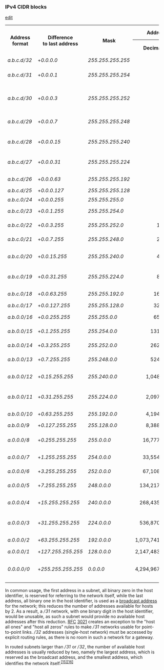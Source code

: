 <div class="mw-heading mw-heading3"><h3 id="IPv4_CIDR_blocks">IPv4 CIDR blocks</h3><span class="mw-editsection">
<a role="button" href="https://en.m.wikipedia.org/w/index.php?title=Classless_Inter-Domain_Routing&amp;action=edit&amp;section=6" title="Edit section: IPv4 CIDR blocks" class="cdx-button cdx-button--size-large cdx-button--fake-button cdx-button--fake-button--enabled cdx-button--icon-only cdx-button--weight-quiet ">
    <span class="minerva-icon minerva-icon--edit"></span>
<span>edit</span>
</a>

</span>

</div>
<table class="wikitable">
<tbody><tr>
<th rowspan="2">Address<br>format
</th>
<th rowspan="2">Difference<br>to last address
</th>
<th rowspan="2">Mask
</th>
<th colspan="2">Addresses
</th>
<th rowspan="2">Relative<br>to class<br>A, B, C
</th>
<th rowspan="2">Restrictions<br>on <i>a</i>, <i>b</i>, <i>c</i> and <i>d</i><br><small>(0..255 unless noted)</small>
</th>
<th rowspan="2">Typical use
</th></tr>
<tr>
<th>Decimal
</th>
<th>2<sup><i>n</i></sup>
</th></tr>
<tr>
<td><i><span class="ipaddr"><span style="padding-right: 1px;">a.b.c.d</span><span style="padding-right: 1px;">/</span><span style="padding-right: 1px;">32</span></span></i>
</td>
<td>+<i><span class="ipaddr"><span style="padding-right: 1px;">0.0.0.0</span></span></i>
</td>
<td><i><span class="ipaddr"><span style="padding-right: 1px;">255.255.255.255</span></span></i>
</td>
<td style="text-align:right;">1
</td>
<td style="text-align:right;">2<sup>0</sup>
</td>
<td style="text-align:right;"><span class="frac"><span class="num">1</span>⁄<span class="den">256</span></span> C
</td>
<td>
</td>
<td>Host route
</td></tr>
<tr>
<td><i><span class="ipaddr"><span style="padding-right: 1px;">a.b.c.d</span><span style="padding-right: 1px;">/</span><span style="padding-right: 1px;">31</span></span></i>
</td>
<td>+<i><span class="ipaddr"><span style="padding-right: 1px;">0.0.0.1</span></span></i>
</td>
<td><i><span class="ipaddr"><span style="padding-right: 1px;">255.255.255.254</span></span></i>
</td>
<td style="text-align:right;">2
</td>
<td style="text-align:right;">2<sup>1</sup>
</td>
<td style="text-align:right;"><link rel="mw-deduplicated-inline-style" href="mw-data:TemplateStyles:r1154941027"><span class="frac"><span class="num">1</span>⁄<span class="den">128</span></span> C
</td>
<td><i>d</i> = 0 ... (2<i>n</i>) ... 254
</td>
<td>Point-to-point links (<link rel="mw-deduplicated-inline-style" href="mw-data:TemplateStyles:r1238218222"><a href="https://en.m.wikipedia.org/wiki/RFC_(identifier)" class="mw-redirect" title="RFC (identifier)">RFC</a>&nbsp;<a rel="nofollow" class="external text" href="https://datatracker.ietf.org/doc/html/rfc3021">3021</a>)
</td></tr>
<tr>
<td><i><span class="ipaddr"><span style="padding-right: 1px;">a.b.c.d</span><span style="padding-right: 1px;">/</span><span style="padding-right: 1px;">30</span></span></i>
</td>
<td>+<i><span class="ipaddr"><span style="padding-right: 1px;">0.0.0.3</span></span></i>
</td>
<td><i><span class="ipaddr"><span style="padding-right: 1px;">255.255.255.252</span></span></i>
</td>
<td style="text-align:right;">4
</td>
<td style="text-align:right;">2<sup>2</sup>
</td>
<td style="text-align:right;"><link rel="mw-deduplicated-inline-style" href="mw-data:TemplateStyles:r1154941027"><span class="frac"><span class="num">1</span>⁄<span class="den">64</span></span> C
</td>
<td><i>d</i> = 0 ... (4<i>n</i>) ... 252
</td>
<td><span class="nowrap">Point-to-point links (glue network)</span>
</td></tr>
<tr>
<td><i><span class="ipaddr"><span style="padding-right: 1px;">a.b.c.d</span><span style="padding-right: 1px;">/</span><span style="padding-right: 1px;">29</span></span></i>
</td>
<td>+<i><span class="ipaddr"><span style="padding-right: 1px;">0.0.0.7</span></span></i>
</td>
<td><i><span class="ipaddr"><span style="padding-right: 1px;">255.255.255.248</span></span></i>
</td>
<td style="text-align:right;">8
</td>
<td style="text-align:right;">2<sup>3</sup>
</td>
<td style="text-align:right;"><link rel="mw-deduplicated-inline-style" href="mw-data:TemplateStyles:r1154941027"><span class="frac"><span class="num">1</span>⁄<span class="den">32</span></span> C
</td>
<td><i>d</i> = 0 ... (8<i>n</i>) ... 248
</td>
<td>Smallest multi-host network
</td></tr>
<tr>
<td><i><span class="ipaddr"><span style="padding-right: 1px;">a.b.c.d</span><span style="padding-right: 1px;">/</span><span style="padding-right: 1px;">28</span></span></i>
</td>
<td>+<i><span class="ipaddr"><span style="padding-right: 1px;">0.0.0.15</span></span></i>
</td>
<td><i><span class="ipaddr"><span style="padding-right: 1px;">255.255.255.240</span></span></i>
</td>
<td style="text-align:right;">16
</td>
<td style="text-align:right;">2<sup>4</sup>
</td>
<td style="text-align:right;"><link rel="mw-deduplicated-inline-style" href="mw-data:TemplateStyles:r1154941027"><span class="frac"><span class="num">1</span>⁄<span class="den">16</span></span> C
</td>
<td><i>d</i> = 0 ... (16<i>n</i>) ... 240
</td>
<td rowspan="3">Small <a href="https://en.m.wikipedia.org/wiki/LAN" class="mw-redirect" title="LAN">LAN</a>
</td></tr>
<tr>
<td><i><span class="ipaddr"><span style="padding-right: 1px;">a.b.c.d</span><span style="padding-right: 1px;">/</span><span style="padding-right: 1px;">27</span></span></i>
</td>
<td>+<i><span class="ipaddr"><span style="padding-right: 1px;">0.0.0.31</span></span></i>
</td>
<td><i><span class="ipaddr"><span style="padding-right: 1px;">255.255.255.224</span></span></i>
</td>
<td style="text-align:right;">32
</td>
<td style="text-align:right;">2<sup>5</sup>
</td>
<td style="text-align:right;"><link rel="mw-deduplicated-inline-style" href="mw-data:TemplateStyles:r1154941027"><span class="frac"><span class="num">1</span>⁄<span class="den">8</span></span> C
</td>
<td><i>d</i> = 0 ... (32<i>n</i>) ... 224
</td></tr>
<tr>
<td><i><span class="ipaddr"><span style="padding-right: 1px;">a.b.c.d</span><span style="padding-right: 1px;">/</span><span style="padding-right: 1px;">26</span></span></i>
</td>
<td>+<i><span class="ipaddr"><span style="padding-right: 1px;">0.0.0.63</span></span></i>
</td>
<td><i><span class="ipaddr"><span style="padding-right: 1px;">255.255.255.192</span></span></i>
</td>
<td style="text-align:right;">64
</td>
<td style="text-align:right;">2<sup>6</sup>
</td>
<td style="text-align:right;"><link rel="mw-deduplicated-inline-style" href="mw-data:TemplateStyles:r1154941027"><span class="frac"><span class="num">1</span>⁄<span class="den">4</span></span> C
</td>
<td><i>d</i> = 0, 64, 128, 192
</td></tr>
<tr>
<td><i><span class="ipaddr"><span style="padding-right: 1px;">a.b.c.d</span><span style="padding-right: 1px;">/</span><span style="padding-right: 1px;">25</span></span></i>
</td>
<td>+<i><span class="ipaddr"><span style="padding-right: 1px;">0.0.0.127</span></span></i>
</td>
<td><i><span class="ipaddr"><span style="padding-right: 1px;">255.255.255.128</span></span></i>
</td>
<td style="text-align:right;">128
</td>
<td style="text-align:right;">2<sup>7</sup>
</td>
<td style="text-align:right;"><link rel="mw-deduplicated-inline-style" href="mw-data:TemplateStyles:r1154941027"><span class="frac"><span class="num">1</span>⁄<span class="den">2</span></span> C
</td>
<td><i>d</i> = 0, 128
</td>
<td rowspan="2">Large <a href="https://en.m.wikipedia.org/wiki/LAN" class="mw-redirect" title="LAN">LAN</a>
</td></tr>
<tr>
<td><i><span class="ipaddr"><span style="padding-right: 1px;">a.b.c.0</span><span style="padding-right: 1px;">/</span><span style="padding-right: 1px;">24</span></span></i>
</td>
<td>+<i><span class="ipaddr"><span style="padding-right: 1px;">0.0.0.255</span></span></i>
</td>
<td><i><span class="ipaddr"><span style="padding-right: 1px;">255.255.255.0</span></span></i>
</td>
<td style="text-align:right;">256
</td>
<td style="text-align:right;">2<sup>8</sup>
</td>
<td style="text-align:right;">1 C
</td>
<td>
</td></tr>
<tr>
<td><i><span class="ipaddr"><span style="padding-right: 1px;">a.b.c.0</span><span style="padding-right: 1px;">/</span><span style="padding-right: 1px;">23</span></span></i>
</td>
<td>+<i><span class="ipaddr"><span style="padding-right: 1px;">0.0.1.255</span></span></i>
</td>
<td><i><span class="ipaddr"><span style="padding-right: 1px;">255.255.254.0</span></span></i>
</td>
<td style="text-align:right;">512
</td>
<td style="text-align:right;">2<sup>9</sup>
</td>
<td style="text-align:right;">2 C
</td>
<td><i>c</i> = 0 ... (2<i>n</i>) ... 254
</td>
<td>
</td></tr>
<tr>
<td><i><span class="ipaddr"><span style="padding-right: 1px;">a.b.c.0</span><span style="padding-right: 1px;">/</span><span style="padding-right: 1px;">22</span></span></i>
</td>
<td>+<i><span class="ipaddr"><span style="padding-right: 1px;">0.0.3.255</span></span></i>
</td>
<td><i><span class="ipaddr"><span style="padding-right: 1px;">255.255.252.0</span></span></i>
</td>
<td style="text-align:right;">1,024
</td>
<td style="text-align:right;">2<sup>10</sup>
</td>
<td style="text-align:right;">4 C
</td>
<td><i>c</i> = 0 ... (4<i>n</i>) ... 252
</td>
<td>Small business
</td></tr>
<tr>
<td><i><span class="ipaddr"><span style="padding-right: 1px;">a.b.c.0</span><span style="padding-right: 1px;">/</span><span style="padding-right: 1px;">21</span></span></i>
</td>
<td>+<i><span class="ipaddr"><span style="padding-right: 1px;">0.0.7.255</span></span></i>
</td>
<td><i><span class="ipaddr"><span style="padding-right: 1px;">255.255.248.0</span></span></i>
</td>
<td style="text-align:right;">2,048
</td>
<td style="text-align:right;">2<sup>11</sup>
</td>
<td style="text-align:right;">8 C
</td>
<td><i>c</i> = 0 ... (8<i>n</i>) ... 248
</td>
<td rowspan="2">Small <a href="https://en.m.wikipedia.org/wiki/ISP" class="mw-redirect" title="ISP">ISP</a>/ large business
</td></tr>
<tr>
<td><i><span class="ipaddr"><span style="padding-right: 1px;">a.b.c.0</span><span style="padding-right: 1px;">/</span><span style="padding-right: 1px;">20</span></span></i>
</td>
<td>+<i><span class="ipaddr"><span style="padding-right: 1px;">0.0.15.255</span></span></i>
</td>
<td><i><span class="ipaddr"><span style="padding-right: 1px;">255.255.240.0</span></span></i>
</td>
<td style="text-align:right;">4,096
</td>
<td style="text-align:right;">2<sup>12</sup>
</td>
<td style="text-align:right;">16 C
</td>
<td><i>c</i> = 0 ... (16<i>n</i>) ... 240
</td></tr>
<tr>
<td><i><span class="ipaddr"><span style="padding-right: 1px;">a.b.c.0</span><span style="padding-right: 1px;">/</span><span style="padding-right: 1px;">19</span></span></i>
</td>
<td>+<i><span class="ipaddr"><span style="padding-right: 1px;">0.0.31.255</span></span></i>
</td>
<td><i><span class="ipaddr"><span style="padding-right: 1px;">255.255.224.0</span></span></i>
</td>
<td style="text-align:right;">8,192
</td>
<td style="text-align:right;">2<sup>13</sup>
</td>
<td style="text-align:right;">32 C
</td>
<td><i>c</i> = 0 ... (32<i>n</i>) ... 224
</td>
<td rowspan="3"><a href="https://en.m.wikipedia.org/wiki/ISP" class="mw-redirect" title="ISP">ISP</a>/ large business
</td></tr>
<tr>
<td><i><span class="ipaddr"><span style="padding-right: 1px;">a.b.c.0</span><span style="padding-right: 1px;">/</span><span style="padding-right: 1px;">18</span></span></i>
</td>
<td>+<i><span class="ipaddr"><span style="padding-right: 1px;">0.0.63.255</span></span></i>
</td>
<td><i><span class="ipaddr"><span style="padding-right: 1px;">255.255.192.0</span></span></i>
</td>
<td style="text-align:right;">16,384
</td>
<td style="text-align:right;">2<sup>14</sup>
</td>
<td style="text-align:right;">64 C
</td>
<td><i>c</i> = 0, 64, 128, 192
</td></tr>
<tr>
<td><i><span class="ipaddr"><span style="padding-right: 1px;">a.b.c.0</span><span style="padding-right: 1px;">/</span><span style="padding-right: 1px;">17</span></span></i>
</td>
<td>+<i><span class="ipaddr"><span style="padding-right: 1px;">0.0.127.255</span></span></i>
</td>
<td><i><span class="ipaddr"><span style="padding-right: 1px;">255.255.128.0</span></span></i>
</td>
<td style="text-align:right;">32,768
</td>
<td style="text-align:right;">2<sup>15</sup>
</td>
<td style="text-align:right;">128 C
</td>
<td><i>c</i> = 0, 128
</td></tr>
<tr>
<td><i><span class="ipaddr"><span style="padding-right: 1px;">a.b.0.0</span><span style="padding-right: 1px;">/</span><span style="padding-right: 1px;">16</span></span></i>
</td>
<td>+<i><span class="ipaddr"><span style="padding-right: 1px;">0.0.255.255</span></span></i>
</td>
<td><i><span class="ipaddr"><span style="padding-right: 1px;">255.255.0.0</span></span></i>
</td>
<td style="text-align:right;">65,536
</td>
<td style="text-align:right;">2<sup>16</sup>
</td>
<td style="text-align:right;">256 C = B
</td>
<td>
</td>
<td>
</td></tr>
<tr>
<td><i><span class="ipaddr"><span style="padding-right: 1px;">a.b.0.0</span><span style="padding-right: 1px;">/</span><span style="padding-right: 1px;">15</span></span></i>
</td>
<td>+<i><span class="ipaddr"><span style="padding-right: 1px;">0.1.255.255</span></span></i>
</td>
<td><i><span class="ipaddr"><span style="padding-right: 1px;">255.254.0.0</span></span></i>
</td>
<td style="text-align:right;">131,072
</td>
<td style="text-align:right;">2<sup>17</sup>
</td>
<td style="text-align:right;">2 B
</td>
<td><i>b</i> = 0 ... (2<i>n</i>) ... 254
</td>
<td>
</td></tr>
<tr>
<td><i><span class="ipaddr"><span style="padding-right: 1px;">a.b.0.0</span><span style="padding-right: 1px;">/</span><span style="padding-right: 1px;">14</span></span></i>
</td>
<td>+<i><span class="ipaddr"><span style="padding-right: 1px;">0.3.255.255</span></span></i>
</td>
<td><i><span class="ipaddr"><span style="padding-right: 1px;">255.252.0.0</span></span></i>
</td>
<td style="text-align:right;">262,144
</td>
<td style="text-align:right;">2<sup>18</sup>
</td>
<td style="text-align:right;">4 B
</td>
<td><i>b</i> = 0 ... (4<i>n</i>) ... 252
</td>
<td>
</td></tr>
<tr>
<td><i><span class="ipaddr"><span style="padding-right: 1px;">a.b.0.0</span><span style="padding-right: 1px;">/</span><span style="padding-right: 1px;">13</span></span></i>
</td>
<td>+<i><span class="ipaddr"><span style="padding-right: 1px;">0.7.255.255</span></span></i>
</td>
<td><i><span class="ipaddr"><span style="padding-right: 1px;">255.248.0.0</span></span></i>
</td>
<td style="text-align:right;">524,288
</td>
<td style="text-align:right;">2<sup>19</sup>
</td>
<td style="text-align:right;">8 B
</td>
<td><i>b</i> = 0 ... (8<i>n</i>) ... 248
</td>
<td>
</td></tr>
<tr>
<td><i><span class="ipaddr"><span style="padding-right: 1px;">a.b.0.0</span><span style="padding-right: 1px;">/</span><span style="padding-right: 1px;">12</span></span></i>
</td>
<td>+<i><span class="ipaddr"><span style="padding-right: 1px;">0.15.255.255</span></span></i>
</td>
<td><i><span class="ipaddr"><span style="padding-right: 1px;">255.240.0.0</span></span></i>
</td>
<td style="text-align:right;">1,048,576
</td>
<td style="text-align:right;">2<sup>20</sup>
</td>
<td style="text-align:right;">16 B
</td>
<td><i>b</i> = 0 ... (16<i>n</i>) ... 240
</td>
<td>
</td></tr>
<tr>
<td><i><span class="ipaddr"><span style="padding-right: 1px;">a.b.0.0</span><span style="padding-right: 1px;">/</span><span style="padding-right: 1px;">11</span></span></i>
</td>
<td>+<i><span class="ipaddr"><span style="padding-right: 1px;">0.31.255.255</span></span></i>
</td>
<td><i><span class="ipaddr"><span style="padding-right: 1px;">255.224.0.0</span></span></i>
</td>
<td style="text-align:right;">2,097,152
</td>
<td style="text-align:right;">2<sup>21</sup>
</td>
<td style="text-align:right;">32 B
</td>
<td><i>b</i> = 0 ... (32<i>n</i>) ... 224
</td>
<td>
</td></tr>
<tr>
<td><i><span class="ipaddr"><span style="padding-right: 1px;">a.b.0.0</span><span style="padding-right: 1px;">/</span><span style="padding-right: 1px;">10</span></span></i>
</td>
<td>+<i><span class="ipaddr"><span style="padding-right: 1px;">0.63.255.255</span></span></i>
</td>
<td><i><span class="ipaddr"><span style="padding-right: 1px;">255.192.0.0</span></span></i>
</td>
<td style="text-align:right;">4,194,304
</td>
<td style="text-align:right;">2<sup>22</sup>
</td>
<td style="text-align:right;">64 B
</td>
<td><i>b</i> = 0, 64, 128, 192
</td>
<td>
</td></tr>
<tr>
<td><i><span class="ipaddr"><span style="padding-right: 1px;">a.b.0.0</span><span style="padding-right: 1px;">/</span><span style="padding-right: 1px;">9</span></span></i>
</td>
<td>+<i><span class="ipaddr"><span style="padding-right: 1px;">0.127.255.255</span></span></i>
</td>
<td><i><span class="ipaddr"><span style="padding-right: 1px;">255.128.0.0</span></span></i>
</td>
<td style="text-align:right;">8,388,608
</td>
<td style="text-align:right;">2<sup>23</sup>
</td>
<td style="text-align:right;">128 B
</td>
<td><i>b</i> = 0, 128
</td>
<td>
</td></tr>
<tr>
<td><i><span class="ipaddr"><span style="padding-right: 1px;">a.0.0.0</span><span style="padding-right: 1px;">/</span><span style="padding-right: 1px;">8</span></span></i>
</td>
<td>+<i><span class="ipaddr"><span style="padding-right: 1px;">0.255.255.255</span></span></i>
</td>
<td><i><span class="ipaddr"><span style="padding-right: 1px;">255.0.0.0</span></span></i>
</td>
<td style="text-align:right;">16,777,216
</td>
<td style="text-align:right;">2<sup>24</sup>
</td>
<td style="text-align:right;">256 B = A
</td>
<td>
</td>
<td>Largest <a href="https://en.m.wikipedia.org/wiki/IANA" class="mw-redirect" title="IANA">IANA</a> block allocation
</td></tr>
<tr>
<td><i><span class="ipaddr"><span style="padding-right: 1px;">a.0.0.0</span><span style="padding-right: 1px;">/</span><span style="padding-right: 1px;">7</span></span></i>
</td>
<td>+<i><span class="ipaddr"><span style="padding-right: 1px;">1.255.255.255</span></span></i>
</td>
<td><i><span class="ipaddr"><span style="padding-right: 1px;">254.0.0.0</span></span></i>
</td>
<td style="text-align:right;">33,554,432
</td>
<td style="text-align:right;">2<sup>25</sup>
</td>
<td style="text-align:right;">2 A
</td>
<td><i>a</i> = 0 ... (2<i>n</i>) ... 254
</td>
<td>
</td></tr>
<tr>
<td><i><span class="ipaddr"><span style="padding-right: 1px;">a.0.0.0</span><span style="padding-right: 1px;">/</span><span style="padding-right: 1px;">6</span></span></i>
</td>
<td>+<i><span class="ipaddr"><span style="padding-right: 1px;">3.255.255.255</span></span></i>
</td>
<td><i><span class="ipaddr"><span style="padding-right: 1px;">252.0.0.0</span></span></i>
</td>
<td style="text-align:right;">67,108,864
</td>
<td style="text-align:right;">2<sup>26</sup>
</td>
<td style="text-align:right;">4 A
</td>
<td><i>a</i> = 0 ... (4<i>n</i>) ... 252
</td>
<td>
</td></tr>
<tr>
<td><i><span class="ipaddr"><span style="padding-right: 1px;">a.0.0.0</span><span style="padding-right: 1px;">/</span><span style="padding-right: 1px;">5</span></span></i>
</td>
<td>+<i><span class="ipaddr"><span style="padding-right: 1px;">7.255.255.255</span></span></i>
</td>
<td><i><span class="ipaddr"><span style="padding-right: 1px;">248.0.0.0</span></span></i>
</td>
<td style="text-align:right;">134,217,728
</td>
<td style="text-align:right;">2<sup>27</sup>
</td>
<td style="text-align:right;">8 A
</td>
<td><i>a</i> = 0 ... (8<i>n</i>) ... 248
</td>
<td>
</td></tr>
<tr>
<td><i><span class="ipaddr"><span style="padding-right: 1px;">a.0.0.0</span><span style="padding-right: 1px;">/</span><span style="padding-right: 1px;">4</span></span></i>
</td>
<td>+<i><span class="ipaddr"><span style="padding-right: 1px;">15.255.255.255</span></span></i>
</td>
<td><i><span class="ipaddr"><span style="padding-right: 1px;">240.0.0.0</span></span></i>
</td>
<td style="text-align:right;">268,435,456
</td>
<td style="text-align:right;">2<sup>28</sup>
</td>
<td style="text-align:right;">16 A
</td>
<td><i>a</i> = 0 ... (16<i>n</i>) ... 240
</td>
<td>
</td></tr>
<tr>
<td><i><span class="ipaddr"><span style="padding-right: 1px;">a.0.0.0</span><span style="padding-right: 1px;">/</span><span style="padding-right: 1px;">3</span></span></i>
</td>
<td>+<i><span class="ipaddr"><span style="padding-right: 1px;">31.255.255.255</span></span></i>
</td>
<td><i><span class="ipaddr"><span style="padding-right: 1px;">224.0.0.0</span></span></i>
</td>
<td style="text-align:right;">536,870,912
</td>
<td style="text-align:right;">2<sup>29</sup>
</td>
<td style="text-align:right;">32 A
</td>
<td><i>a</i> = 0 ... (32<i>n</i>) ... 224
</td>
<td>
</td></tr>
<tr>
<td><i><span class="ipaddr"><span style="padding-right: 1px;">a.0.0.0</span><span style="padding-right: 1px;">/</span><span style="padding-right: 1px;">2</span></span></i>
</td>
<td>+<i><span class="ipaddr"><span style="padding-right: 1px;">63.255.255.255</span></span></i>
</td>
<td><i><span class="ipaddr"><span style="padding-right: 1px;">192.0.0.0</span></span></i>
</td>
<td style="text-align:right;">1,073,741,824
</td>
<td style="text-align:right;">2<sup>30</sup>
</td>
<td style="text-align:right;">64 A
</td>
<td><i>a</i> = 0, 64, 128, 192
</td>
<td>
</td></tr>
<tr>
<td><i><span class="ipaddr"><span style="padding-right: 1px;">a.0.0.0</span><span style="padding-right: 1px;">/</span><span style="padding-right: 1px;">1</span></span></i>
</td>
<td>+<i><span class="ipaddr"><span style="padding-right: 1px;">127.255.255.255</span></span></i>
</td>
<td><i><span class="ipaddr"><span style="padding-right: 1px;">128.0.0.0</span></span></i>
</td>
<td style="text-align:right;">2,147,483,648
</td>
<td style="text-align:right;">2<sup>31</sup>
</td>
<td style="text-align:right;">128 A
</td>
<td><i>a</i> = 0, 128
</td>
<td>
</td></tr>
<tr>
<td><i><span class="ipaddr"><span style="padding-right: 1px;">0.0.0.0</span><span style="padding-right: 1px;">/</span><span style="padding-right: 1px;">0</span></span></i>
</td>
<td>+<i><span class="ipaddr"><span style="padding-right: 1px;">255.255.255.255</span></span></i>
</td>
<td><i><span class="ipaddr"><span style="padding-right: 1px;">0.0.0.0</span></span></i>
</td>
<td style="text-align:right;">4,294,967,296
</td>
<td style="text-align:right;">2<sup>32</sup>
</td>
<td style="text-align:right;">256 A
</td>
<td>
</td>
<td>Entire IPv4 Internet, <a href="https://en.m.wikipedia.org/wiki/Default_route" title="Default route">default route</a>.
</td></tr></tbody></table>
<p>In common usage, the first address in a subnet, all binary zero in the host identifier, is reserved for referring to the network itself, while the last address, all binary one in the host identifier, is used as a <a href="https://en.m.wikipedia.org/wiki/Broadcast_address" title="Broadcast address">broadcast address</a> for the network; this reduces the number of addresses available for hosts by 2. As a result, a <i><span class="ipaddr"><span style="padding-right: 1px;">/</span><span style="padding-right: 1px;">31</span></span></i> network, with one binary digit in the host identifier, would be unusable, as such a subnet would provide no available host addresses after this reduction. <link rel="mw-deduplicated-inline-style" href="mw-data:TemplateStyles:r1238218222"><a href="https://en.m.wikipedia.org/wiki/RFC_(identifier)" class="mw-redirect" title="RFC (identifier)">RFC</a>&nbsp;<a rel="nofollow" class="external text" href="https://datatracker.ietf.org/doc/html/rfc3021">3021</a> creates an exception to the "host all ones" and "host all zeros" rules to make <i><span class="ipaddr"><span style="padding-right: 1px;">/</span><span style="padding-right: 1px;">31</span></span></i> networks usable for point-to-point links. <i><span class="ipaddr"><span style="padding-right: 1px;">/</span><span style="padding-right: 1px;">32</span></span></i> addresses (single-host network) must be accessed by explicit routing rules, as there is no room in such a network for a gateway.
</p><p>In routed subnets larger than <i><span class="ipaddr"><span style="padding-right: 1px;">/</span><span style="padding-right: 1px;">31</span></span></i> or <i><span class="ipaddr"><span style="padding-right: 1px;">/</span><span style="padding-right: 1px;">32</span></span></i>, the number of available host addresses is usually reduced by two, namely the largest address, which is reserved as the broadcast address, and the smallest address, which identifies the network itself.<sup id="cite_ref-RFC_922_15-0" class="reference"><a href="https://en.m.wikipedia.org/wiki/Classless_Inter-Domain_Routing#cite_note-RFC_922-15"><span class="cite-bracket">[</span>15<span class="cite-bracket">]</span></a></sup><sup id="cite_ref-RFC_1812_16-0" class="reference"><a href="https://en.m.wikipedia.org/wiki/Classless_Inter-Domain_Routing#cite_note-RFC_1812-16"><span class="cite-bracket">[</span>16<span class="cite-bracket">]</span></a></sup>
</p>
